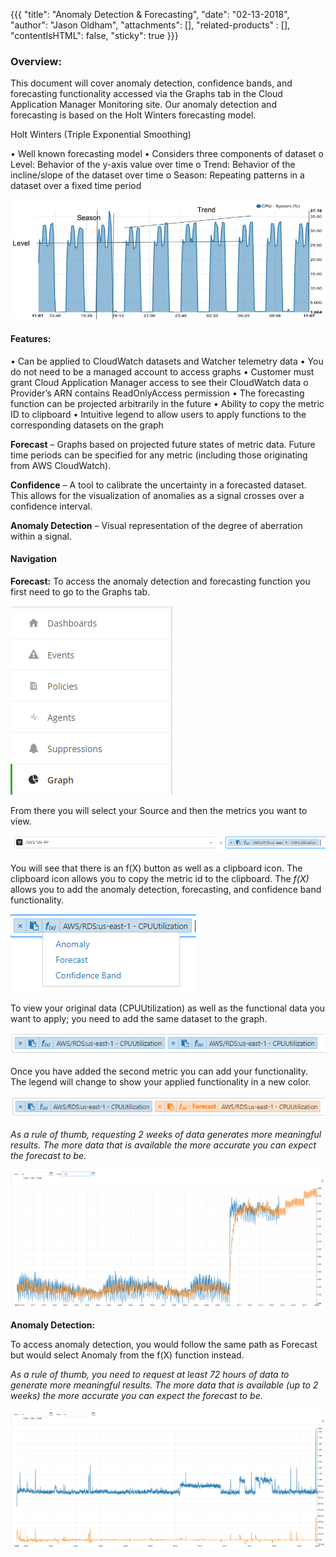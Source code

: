 {{{
  "title": "Anomaly Detection & Forecasting",
  "date": "02-13-2018",
  "author": "Jason Oldham",
  "attachments": [],
  "related-products" : [],
  "contentIsHTML": false,
  "sticky": true
}}}


### Overview:

This document will cover anomaly detection, confidence bands, and forecasting functionality accessed via the Graphs tab in the Cloud Application Manager Monitoring site.  Our anomaly detection and forecasting is based on the Holt Winters forecasting model.

Holt Winters (Triple Exponential Smoothing)

•	Well known forecasting model
•	Considers three components of dataset
     o	 Level: Behavior of the y-axis value over time
     o	Trend: Behavior of the incline/slope of the dataset over time
     o	Season: Repeating patterns in a dataset over a fixed time period

 ![Holt Winters](../../images/HoltWinters.PNG)


#### Features:

•	Can be applied to CloudWatch datasets and Watcher telemetry data
•	You do not need to be a managed account to access graphs
•	Customer must grant Cloud Application Manager access to see their CloudWatch data
     o	Provider’s ARN contains ReadOnlyAccess permission
•	The forecasting function can be projected arbitrarily in the future
•	Ability to copy the metric ID to clipboard
•	Intuitive legend to allow users to apply functions to the corresponding datasets on the graph

**Forecast** – Graphs based on projected future states of metric data.  Future time periods can be specified for any metric (including those originating from AWS CloudWatch).

**Confidence** – A tool to calibrate the uncertainty in a forecasted dataset.  This allows for the visualization of anomalies as a signal crosses over a confidence interval.

**Anomaly Detection** – Visual representation of the degree of aberration within a signal.


#### Navigation 

**Forecast:**
To access the anomaly detection and forecasting function you first need to go to the Graphs tab.


 ![Graphs Left Nav](../../images/GraphsLeftNav.PNG)

From there you will select your Source and then the metrics you want to view.

![Graph Source](../../images/Graphsource.PNG)

You will see that there is an f(X) button as well as a clipboard icon.  The clipboard icon allows you to copy the metric id to the clipboard.  The _f(X)_ allows you to add the anomaly detection, forecasting, and confidence band functionality.
 
![Graph Functionality](../../images/graphfunctionality.PNG)

To view your original data (CPUUtilization) as well as the functional data you want to apply; you need to add the same dataset to the graph.

![Graphs Adding Data](../../images/graphsaddingdata.PNG)

Once you have added the second metric you can add your functionality.  The legend will change to show your applied functionality in a new color. 

![Graphs legend change](../../images/graphlegendchange.PNG)

_As a rule of thumb, requesting 2 weeks of data generates more meaningful results.  The more data that is available the more accurate you can expect the forecast to be._

![Forecast Graph](../../images/forecastgraph.PNG)

**Anomaly Detection:**

To access anomaly detection, you would follow the same path as Forecast but would select Anomaly from the f(X) function instead.  

_As a rule of thumb, you need to request at least 72 hours of data to generate more meaningful results.  The more data that is available (up to 2 weeks) the more accurate you can expect the forecast to be._

![Anomaly Graph](../../images/anomalygraph.PNG)
